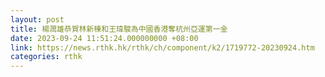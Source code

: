 ```yaml
---
layout: post
title: 楊潤雄恭賀林新棟和王瑋駿為中國香港奪杭州亞運第一金
date: 2023-09-24 11:51:24.000000000 +08:00
link: https://news.rthk.hk/rthk/ch/component/k2/1719772-20230924.htm
categories: rthk
---
```



